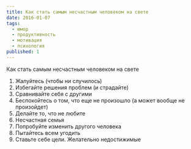 ```yaml
---
title: Как стать самым несчастным человеком на свете
date: 2016-01-07
tags:
  - юмор
  - продуктивность
  - мотивация
  - психология
published: 1
---
```


Как стать самым несчастным человеком на свете
1. Жалуйтесь (чтобы ни случилось)
2. Избегайте решения проблем (и страдайте)
3. Сравнивайте себя с другими
4. Беспокойтесь о том, что еще не произошло (а может вообще не произойдет)
5. Делайте то, что не любите
6. Несчастная семья
7. Попробуйте изменить другого человека
8. Пытайтесь всем угодить
9. Ставьте себе цели. Желательно недостижимые